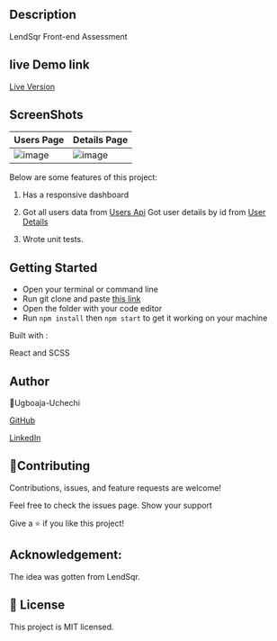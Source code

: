 
## Description

LendSqr Front-end Assessment 

## live Demo link

[Live Version](https://stephanies-portfolio.netlify.app/)

## ScreenShots

Users Page | Details Page
------------- | -------------
![image](https://user-images.githubusercontent.com/74814780/196230067-212d93cd-0344-4616-a62d-92f57ce32b73.png)  |  ![image](https://user-images.githubusercontent.com/74814780/196230190-c6634a53-3c3b-40d4-afe2-11db5cce75b0.png)


Below are some features of this project:

1. Has a responsive dashboard

2. Got all users data from [Users Api](https://6270020422c706a0ae70b72c.mockapi.io/lendsqr/api/v1/users)
Got user details by id from [User Details](https://6270020422c706a0ae70b72c.mockapi.io/lendsqr/api/v1/users/:id)

3. Wrote unit tests.

## Getting Started

- Open your terminal or command line
- Run git clone and paste [this link](https://github.com/Ugboaja-Uchechi/lendsqr-fe-test.git)
- Open the folder with your code editor
- Run `npm install` then `npm start` to get it working on your machine

Built with :

React and SCSS

## Author

👤Ugboaja-Uchechi

[GitHub](https://github.com/Ugboaja-Uchechi)

[LinkedIn](https://www.linkedin.com/in/stephanie-ugboaja-930a2a216/)

## 🤝Contributing

Contributions, issues, and feature requests are welcome!

Feel free to check the issues page. Show your support

 Give a ⭐️ if you like this project!

## Acknowledgement:

The idea was gotten from LendSqr.

## 📝 License

This project is MIT licensed.
